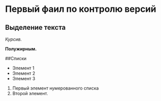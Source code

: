 # Первый фаил по контролю версий

## Выделение текста

*Курсив.*

**Полужирным.**

##Списки

* Элемент 1
* Элемент 2
* Элемент 3

1. Первый элемент нумерованного списка
2. Второй элемент.
